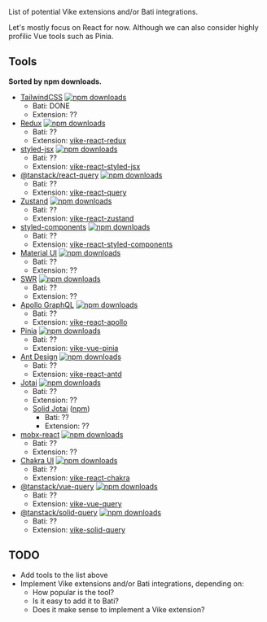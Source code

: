 List of potential Vike extensions and/or Bati integrations.

Let's mostly focus on React for now. Although we can also consider highly profilic Vue tools such as Pinia.

## Tools

**Sorted by npm downloads.**

- [TailwindCSS](https://tailwindcss.com) [![npm downloads](https://img.shields.io/npm/dw/tailwindcss.svg?style=flat-square)](https://www.npmjs.com/package/tailwindcss)
  - Bati: DONE
  - Extension: ??
- [Redux](https://redux.js.org) [![npm downloads](https://img.shields.io/npm/dw/redux.svg?style=flat-square)](https://www.npmjs.com/package/redux)
  - Bati: ??
  - Extension: [vike-react-redux](https://www.npmjs.com/package/vike-react-redux)
- [styled-jsx](https://github.com/vercel/styled-jsx) [![npm downloads](https://img.shields.io/npm/dw/styled-jsx.svg?style=flat-square)](https://www.npmjs.com/package/styled-jsx)
  - Bati: ??
  - Extension: [vike-react-styled-jsx](https://www.npmjs.com/package/vike-react-styled-jsx)
- [@tanstack/react-query](https://tanstack.com/query/latest/docs/framework/react/overview) [![npm downloads](https://img.shields.io/npm/dw/@tanstack/react-query.svg?style=flat-square)](https://www.npmjs.com/package/@tanstack/react-query)
  - Bati: ??
  - Extension: [vike-react-query](https://www.npmjs.com/package/vike-react-query)
- [Zustand](https://github.com/pmndrs/zustand) [![npm downloads](https://img.shields.io/npm/dw/zustand.svg?style=flat-square)](https://www.npmjs.com/package/zustand)
  - Bati: ??
  - Extension: [vike-react-zustand](https://www.npmjs.com/package/vike-react-zustand)
- [styled-components](https://styled-components.com) [![npm downloads](https://img.shields.io/npm/dw/styled-components.svg?style=flat-square)](https://www.npmjs.com/package/styled-components)
  - Bati: ??
  - Extension: [vike-react-styled-components](https://www.npmjs.com/package/vike-react-styled-components)
- [Material UI](https://mui.com/material-ui) [![npm downloads](https://img.shields.io/npm/dw/@mui/material.svg?style=flat-square)](https://www.npmjs.com/package/@mui/material)
  - Bati: ??
  - Extension: ??
- [SWR](https://swr.vercel.app) [![npm downloads](https://img.shields.io/npm/dw/swr.svg?style=flat-square)](https://www.npmjs.com/package/swr)
  - Bati: ??
  - Extension: ??
- [Apollo GraphQL](https://www.apollographql.com/docs/react) [![npm downloads](https://img.shields.io/npm/dw/@apollo/client.svg?style=flat-square)](https://www.npmjs.com/package/@apollo/client)
  - Bati: ??
  - Extension: [vike-react-apollo](https://www.npmjs.com/package/vike-react-apollo)
- [Pinia](https://pinia.vuejs.org) [![npm downloads](https://img.shields.io/npm/dw/pinia.svg?style=flat-square)](https://www.npmjs.com/package/pinia)
  - Bati: ??
  - Extension: [vike-vue-pinia](https://www.npmjs.com/package/vike-vue-pinia)
- [Ant Design](https://ant.design) [![npm downloads](https://img.shields.io/npm/dw/antd.svg?style=flat-square)](https://www.npmjs.com/package/antd)
  - Bati: ??
  - Extension: [vike-react-antd](https://www.npmjs.com/package/vike-react-antd)
- [Jotai](https://jotai.org) [![npm downloads](https://img.shields.io/npm/dw/jotai.svg?style=flat-square)](https://www.npmjs.com/package/jotai)
  - Bati: ??
  - Extension: ??
  - [Solid Jotai](https://github.com/wobsoriano/solid-jotai) ([npm](https://www.npmjs.com/package/solid-jotai))
    - Bati: ??
    - Extension: ??
- [mobx-react](https://mobx.js.org/) [![npm downloads](https://img.shields.io/npm/dw/mobx-react.svg?style=flat-square)](https://www.npmjs.com/package/mobx-react)
  - Bati: ??
  - Extension: ??
- [Chakra UI](https://www.chakra-ui.com) [![npm downloads](https://img.shields.io/npm/dw/@chakra-ui/react.svg?style=flat-square)](https://www.npmjs.com/package/@chakra-ui/react)
  - Bati: ??
  - Extension: [vike-react-chakra](https://www.npmjs.com/package/vike-react-chakra)
- [@tanstack/vue-query](https://tanstack.com/query/latest/docs/framework/vue/overview) [![npm downloads](https://img.shields.io/npm/dw/@tanstack/vue-query.svg?style=flat-square)](https://www.npmjs.com/package/@tanstack/vue-query)
  - Bati: ??
  - Extension: [vike-vue-query](https://www.npmjs.com/package/vike-vue-query)
- [@tanstack/solid-query](https://tanstack.com/query/latest/docs/framework/solid/overview) [![npm downloads](https://img.shields.io/npm/dw/@tanstack/solid-query.svg?style=flat-square)](https://www.npmjs.com/package/@tanstack/solid-query)
  - Bati: ??
  - Extension: [vike-solid-query](https://www.npmjs.com/package/vike-solid-query)

## TODO

 - Add tools to the list above
 - Implement Vike extensions and/or Bati integrations, depending on:
   - How popular is the tool?
   - Is it easy to add it to Bati?
   - Does it make sense to implement a Vike extension?
